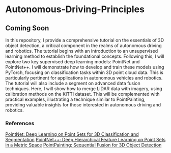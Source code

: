 # Autonomous-Driving-Principles

## Coming Soon
In this repository, I provide a comprehensive tutorial on the essentials of 3D object detection, a critical component in the realms of autonomous driving and robotics. The tutorial begins with an introduction to an unsupervised learning method to establish the foundational concepts. Following this, I will explore two key supervised deep learning models: PointNet and PointNet++. I will demonstrate how to develop and train these models using PyTorch, focusing on classification tasks within 3D point cloud data. This is particularly pertinent for applications in autonomous vehicles and robotics. The tutorial will also include a segment on advanced data fusion techniques. Here, I will show how to merge LiDAR data with imagery, using calibration methods on the KITTI dataset. This will be complemented with practical examples, illustrating a technique similar to PointPainting, providing valuable insights for those interested in autonomous driving and robotics.


### References
[PointNet: Deep Learning on Point Sets for 3D Classification and Segmentation](https://arxiv.org/abs/1612.00593)
[PointNet++: Deep Hierarchical Feature Learning on Point Sets in a Metric Space](https://arxiv.org/abs/1706.02413)
[PointPainting: Sequential Fusion for 3D Object Detection](https://arxiv.org/abs/1911.10150)

